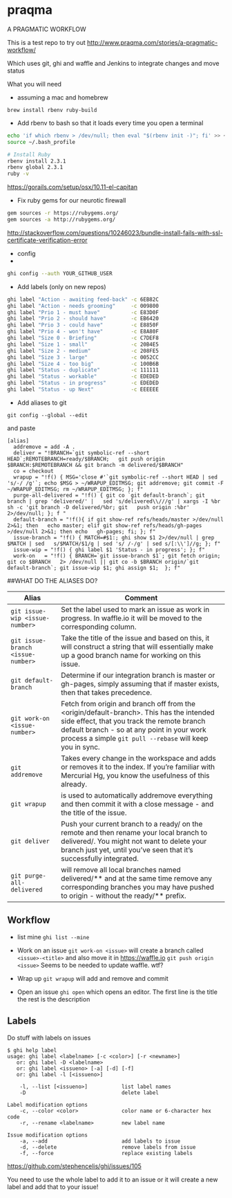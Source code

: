 # praqma
A PRAGMATIC WORKFLOW

This is a test repo to try out http://www.praqma.com/stories/a-pragmatic-workflow/

Which uses git, ghi and waffle and Jenkins to integrate changes and move status

What you will need 

- assuming a mac and homebrew

`brew install rbenv ruby-build`

- Add rbenv to bash so that it loads every time you open a terminal
```bash
echo 'if which rbenv > /dev/null; then eval "$(rbenv init -)"; fi' >> ~/.bash_profile
source ~/.bash_profile

# Install Ruby
rbenv install 2.3.1
rbenv global 2.3.1
ruby -v
```

https://gorails.com/setup/osx/10.11-el-capitan

- Fix ruby gems for our neurotic firewall
```bash
gem sources -r https://rubygems.org/
gem sources -a http://rubygems.org/
```
http://stackoverflow.com/questions/10246023/bundle-install-fails-with-ssl-certificate-verification-error

- config
- 
```bash
ghi config --auth YOUR_GITHUB_USER
```

- Add labels (only on new repos)
```bash 
ghi label "Action - awaiting feed-back" -c 6EB82C
ghi label "Action - needs grooming"     -c 009800
ghi label "Prio 1 - must have"          -c E83D0F
ghi label "Prio 2 - should have"        -c EB6420
ghi label "Prio 3 - could have"         -c E8850F
ghi label "Prio 4 - won't have"         -c E8A80F
ghi label "Size 0 - Briefing"           -c C7DEF8
ghi label "Size 1 - small"              -c 20B4E5
ghi label "Size 2 - medium"             -c 208FE5
ghi label "Size 3 - large"              -c 0052CC
ghi label "Size 4 - too big"            -c 100B6B
ghi label "Status - duplicate"          -c 111111
ghi label "Status - workable"           -c EDEDED
ghi label "Status - in progress"        -c EDEDED
ghi label "Status - up Next"            -c EEEEEE
```

- Add aliases to git

`git config --global --edit`

and paste

```
[alias]
  addremove = add -A .
  deliver = "!BRANCH=`git symbolic-ref --short HEAD`;REMOTEBRANCH=ready/$BRANCH;   git push origin $BRANCH:$REMOTEBRANCH && git branch -m delivered/$BRANCH"
  co = checkout
  wrapup = "!f() { MSG='close #'`git symbolic-ref --short HEAD | sed 's/-/ /g'`; echo $MSG > ~/WRAPUP_EDITMSG; git addremove; git commit -F ~/WRAPUP_EDITMSG; rm ~/WRAPUP_EDITMSG; }; f"
  purge-all-delivered = "!f() { git co `git default-branch`; git branch | grep 'delivered/' |   sed 's/delivered\\///g' | xargs -I %br sh -c 'git branch -D delivered/%br; git   push origin :%br' 2>/dev/null; }; f "
  default-branch = "!f(){ if git show-ref refs/heads/master >/dev/null 2>&1; then   echo master; elif git show-ref refs/heads/gh-pages >/dev/null 2>&1; then echo   gh-pages; fi; }; f"
  issue-branch = "!f() { MATCH=#$1:; ghi show $1 2>/dev/null | grep $MATCH | sed   s/$MATCH/$1/g | sed 's/ /-/g' | sed s/[:\\']//g; }; f"
  issue-wip = "!f() { ghi label $1 'Status - in progress'; }; f"
  work-on	= "!f() { BRANCH=`git issue-branch $1`; git fetch origin; git co $BRANCH   2> /dev/null || git co -b $BRANCH origin/`git default-branch`; git issue-wip $1; ghi assign $1;  }; f"
```

##WHAT DO THE ALIASES DO?

Alias | Comment 
---|---
`git issue-wip <issue-number>` | Set the label used to mark an issue as work in progress. In waffle.io it will be moved to the corresponding column.
`git issue-branch <issue-number>` | Take the title of the issue and based on this, it will construct a string that will essentially make up a good branch name for working on this issue.
`git default-branch` | Determine if our integration branch is master or gh-pages, simply assuming that if master exists, then that takes precedence.
`git work-on <issue-number>` | Fetch from origin and branch off from the <origin/default-branch>. This has the intended side effect, that you track the remote branch default branch - so at any point in your work process a simple `git pull --rebase` will keep you in sync.
`git addremove` |  Takes every change in the workspace and adds or removes it to the index. If you’re familiar with Mercurial Hg, you know the usefulness of this already.
`git wrapup` |  is used to automatically addremove everything and then commit it with a close message - and the title of the issue.
`git deliver` |  Push your current branch to a ready/<current-branch> on the remote and then rename your local branch to delivered/<current-branch>. You might not want to delete your branch just yet, until you’ve seen that it’s successfully integrated.
`git purge-all-delivered` | will remove all local branches named delivered/** and at the same time remove any corresponding branches you may have pushed to origin - without the ready/** prefix.

## Workflow

- list mine
`ghi list --mine`


- Work on an issue 
`git work-on <issue>` will create a branch called `<issue>-<title>` and also move it in https://waffle.io
`git push origin <issue>` Seems to be needed to update waffle. wtf? 


- Wrap up
`git wrapup` will add and remove and commit


- Open an issue
`ghi open` which opens an editor. The first line is the title the rest is the description

## Labels
Do stuff with labels on issues

```
$ ghi help label
usage: ghi label <labelname> [-c <color>] [-r <newname>]
   or: ghi label -D <labelname>
   or: ghi label <issueno> [-a] [-d] [-f]
   or: ghi label -l [<issueno>]

    -l, --list [<issueno>]           list label names
    -D                               delete label

Label modification options
    -c, --color <color>              color name or 6-character hex code
    -r, --rename <labelname>         new label name

Issue modification options
    -a, --add                        add labels to issue
    -d, --delete                     remove labels from issue
    -f, --force                      replace existing labels
```
https://github.com/stephencelis/ghi/issues/105

You need to use the whole label to add it to an issue or it will create a new label and add that to your issue!
